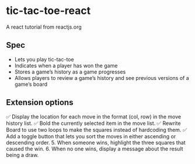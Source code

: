 # tic-tac-toe-react

A react tutorial from reactjs.org

## Spec
* Lets you play tic-tac-toe
* Indicates when a player has won the game
* Stores a game’s history as a game progresses
* Allows players to review a game’s history and see previous versions of a game’s board

## Extension options
✅ Display the location for each move in the format (col, row) in the move history list.
✅ Bold the currently selected item in the move list.
✅ Rewrite Board to use two loops to make the squares instead of hardcoding them.
✅ Add a toggle button that lets you sort the moves in either ascending or descending order.
5. When someone wins, highlight the three squares that caused the win.
6. When no one wins, display a message about the result being a draw.
